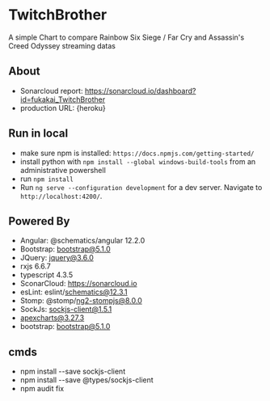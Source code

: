 # TwitchBrother

A simple Chart to compare Rainbow Six Siege / Far Cry and Assassin's Creed Odyssey streaming datas

## About

- Sonarcloud report: https://sonarcloud.io/dashboard?id=fukakai_TwitchBrother
- production URL: {heroku}

## Run in local

- make sure npm is installed: `https://docs.npmjs.com/getting-started/`
- install python with `npm install --global windows-build-tools` from an administrative powershell
- run `npm install`
- Run `ng serve --configuration development` for a dev server. Navigate to `http://localhost:4200/`.

## Powered By

- Angular: @schematics/angular 12.2.0
- Bootstrap: bootstrap@5.1.0
- JQuery: jquery@3.6.0
- rxjs 6.6.7
- typescript 4.3.5
- SconarCloud: https://sonarcloud.io
- esLint: eslint/schematics@12.3.1
- Stomp: @stomp/ng2-stompjs@8.0.0
- SockJs: sockjs-client@1.5.1
- apexcharts@3.27.3
- bootstrap: bootstrap@5.1.0

## cmds

- npm install --save sockjs-client
- npm install --save @types/sockjs-client
- npm audit fix
